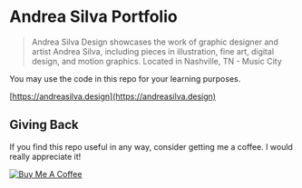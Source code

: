 # Andrea Silva Portfolio

> Andrea Silva Design showcases the work of graphic designer and artist Andrea Silva, including pieces in illustration, fine art, digital design, and motion graphics. Located in Nashville, TN - Music City

You may use the code in this repo for your learning purposes.

[https://andreasilva.design](https://andreasilva.design)

## Giving Back

If you find this repo useful in any way, consider getting me a coffee. I would really appreciate it!

[![Buy Me A Coffee](https://www.buymeacoffee.com/assets/img/custom_images/black_img.png)](https://www.buymeacoffee.com/esausilva)
